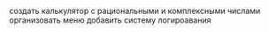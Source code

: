 создать калькулятор с рациональными и комплексными числами
организовать меню
добавить систему логироавания
